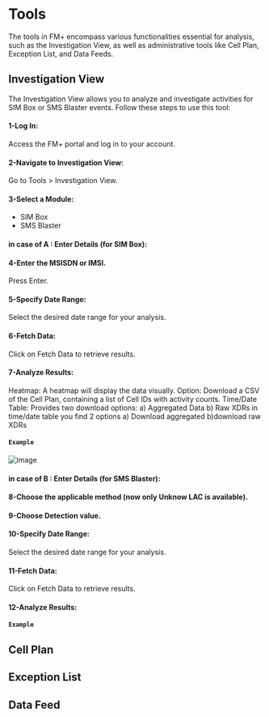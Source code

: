 # Tools
The tools in FM+ encompass various functionalities essential for analysis, such as the Investigation View, as well as administrative tools like Cell Plan, Exception List, and Data Feeds.

## Investigation View

The Investigation View allows you to analyze and investigate activities for SIM Box or SMS Blaster events. Follow these steps to use this tool:

#### 1-Log In:
Access the FM+ portal and log in to your account.

#### 2-Navigate to Investigation View:
Go to Tools > Investigation View.

#### 3-Select a Module:

+ SIM Box
+ SMS Blaster
#### in case of A : Enter Details (for SIM Box):

#### 4-Enter the MSISDN or IMSI.
Press Enter.
#### 5-Specify Date Range:
Select the desired date range for your analysis.

#### 6-Fetch Data:
Click on Fetch Data to retrieve results.

#### 7-Analyze Results:

Heatmap: A heatmap will display the data visually.
Option: Download a CSV of the Cell Plan, containing a list of Cell IDs with activity counts.
Time/Date Table: Provides two download options:
a) Aggregated Data
b) Raw XDRs
in time/date table you find 2 options a) Download aggregated b)download raw XDRs
#### **`Example`**
![image](https://github.com/user-attachments/assets/34f83e93-acd4-4174-a459-8ba7c3c7e207)

#### in case of B : Enter Details (for SMS Blaster):

#### 8-Choose the applicable method (now only Unknow LAC is available).

#### 9-Choose Detection value.

#### 10-Specify Date Range:
Select the desired date range for your analysis.

#### 11-Fetch Data:
Click on Fetch Data to retrieve results.

#### 12-Analyze Results:


#### **`Example`**



## Cell Plan

## Exception List


## Data Feed


